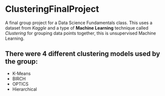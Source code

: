# ClusteringFinalProject
A final group project for a Data Science Fundamentals class. This uses a dataset from *Kaggle* and a type of **Machine Learning** technique called *Clustering* for grouping data points together, this is unsupervised Machine Learning.

## There were 4 different clustering models used by the group:
* K-Means
* BIRCH
* OPTICS
* Hierarchical
